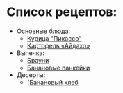# Список рецептов:

- Основные блюда:
	- [Курица "Пикассо"](Chicken.md)
	- [Картофель «Айдахо»](potato.md)
- Выпечка:
	- [Брауни](brownie.md)
	- [Банановые панкейки](banana.md)
- Десерты:
	- [[Банановый хлеб](hleb.md)

